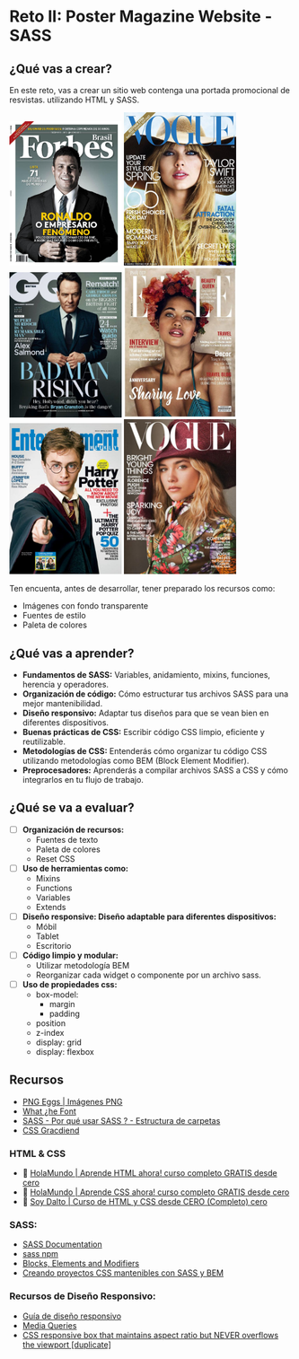 # Reto II: Poster Magazine Website - SASS

## ¿Qué vas a crear?

En este reto, vas a crear un sitio web contenga una portada promocional de resvistas. utilizando HTML y SASS.

<img src="img/magazine-1.jpg" alt="drawing" width="200"/>
<img src="img/magazine-2.jpg" alt="drawing" width="200"/>
<img src="img/magazine-3.jpg" alt="drawing" width="200"/>
<img src="img/magazine-4.jpg" alt="drawing" width="200"/>
<img src="img/magazine-5.jpg" alt="drawing" width="200"/>
<img src="img/magazine-6.jpg" alt="drawing" width="200"/>

Ten encuenta, antes de desarrollar, tener preparado los recursos como:

- Imágenes con fondo transparente
- Fuentes de estilo
- Paleta de colores

## ¿Qué vas a aprender?

- **Fundamentos de SASS:** Variables, anidamiento, mixins, funciones, herencia y operadores.
- **Organización de código:** Cómo estructurar tus archivos SASS para una mejor mantenibilidad.
- **Diseño responsivo:** Adaptar tus diseños para que se vean bien en diferentes dispositivos.
- **Buenas prácticas de CSS:** Escribir código CSS limpio, eficiente y reutilizable.
- **Metodologías de CSS:** Entenderás cómo organizar tu código CSS utilizando metodologías como BEM (Block Element Modifier).
- **Preprocesadores:** Aprenderás a compilar archivos SASS a CSS y cómo integrarlos en tu flujo de trabajo.

## ¿Qué se va a evaluar?

- [ ] **Organización de recursos:**
  - Fuentes de texto
  - Paleta de colores
  - Reset CSS
- [ ] **Uso de herramientas como:**
  - Mixins
  - Functions
  - Variables
  - Extends
- [ ] **Diseño responsive: Diseño adaptable para diferentes dispositivos:**
  - Móbil
  - Tablet
  - Escritorio
- [ ] **Código limpio y modular:**
  - Utilizar metodología BEM
  - Reorganizar cada widget o componente por un archivo sass.
- [ ] **Uso de propiedades css:**
  - box-model:
    - margin
    - padding
  - position
  - z-index
  - display: grid
  - display: flexbox

## Recursos

- [PNG Eggs | Imágenes PNG](https://www.pngegg.com/es)
- [What ¿he Font](https://www.myfonts.com/pages/whatthefont)
- [SASS - Por qué usar SASS ? - Estructura de carpetas](https://dev.to/fernandomoyano/sass-464d)
- [CSS Gracdiend](https://cssgradient.io/)

### HTML & CSS

- 🎥 [HolaMundo | Aprende HTML ahora! curso completo GRATIS desde cero](https://www.youtube.com/watch?v=MJkdaVFHrto)
- 🎥 [HolaMundo | Aprende CSS ahora! curso completo GRATIS desde cero](https://www.youtube.com/watch?v=wZniZEbPAzk)
- 🎥 [Soy Dalto | Curso de HTML y CSS desde CERO (Completo) cero](https://www.youtube.com/watch?v=ELSm-G201Ls)

### SASS:

- [SASS Documentation](https://sass-lang.com/)
- [sass npm](https://www.npmjs.com/package/sass)
- [Blocks, Elements and Modifiers](https://getbem.com/introduction/)
- [Creando proyectos CSS mantenibles con SASS y BEM](https://medium.com/laboratoria-how-to/creando-proyectos-css-mantenibles-con-sass-y-bem-54e013c7b1d9)

### Recursos de Diseño Responsivo:

- [Guía de diseño responsivo](https://developer.mozilla.org/en-US/docs/Learn/CSS/CSS_layout/Responsive_Design)
- [Media Queries](https://developer.mozilla.org/en-US/docs/Web/CSS/Media_Queries/Using_media_queries)
- [CSS responsive box that maintains aspect ratio but NEVER overflows the viewport \[duplicate\]](https://stackoverflow.com/questions/69226967/css-responsive-box-that-maintains-aspect-ratio-but-never-overflows-the-viewport)
